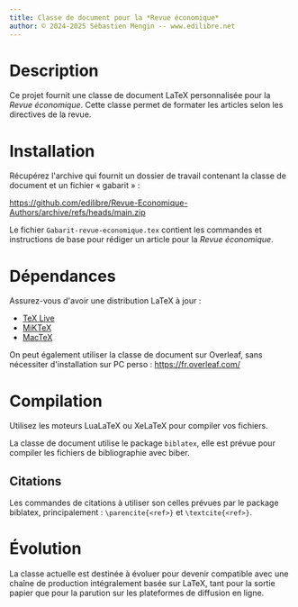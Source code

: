 ```yaml
---
title: Classe de document pour la *Revue économique*
author: © 2024-2025 Sébastien Mengin -- www.edilibre.net
---
```


# Description
Ce projet fournit une classe de document LaTeX personnalisée pour la *Revue économique*. Cette classe permet de formater les articles selon les directives de la revue.

# Installation
Récupérez l'archive qui fournit un dossier de travail contenant la classe de document et un fichier « gabarit » :

https://github.com/edilibre/Revue-Economique-Authors/archive/refs/heads/main.zip

Le fichier `Gabarit-revue-economique.tex` contient les commandes et instructions de base pour rédiger un article pour la _Revue économique_.

# Dépendances
Assurez-vous d'avoir une distribution LaTeX à jour :

- [TeX Live](https://www.tug.org/texlive/)
- [MiKTeX](https://miktex.org/)
- [MacTeX](https://www.tug.org/mactex/)

On peut également utiliser la classe de document sur Overleaf, sans nécessiter d'installation sur PC perso : https://fr.overleaf.com/

# Compilation

Utilisez les moteurs LuaLaTeX ou XeLaTeX pour compiler vos fichiers.

La classe de document utilise le package `biblatex`, elle est prévue pour compiler les fichiers de bibliographie avec biber.

## Citations

Les commandes de citations à utiliser son celles prévues par le package biblatex, principalement : `\parencite{<ref>}` et `\textcite{<ref>}`.

# Évolution

La classe actuelle est destinée à évoluer pour devenir compatible avec une chaîne de production intégralement basée sur LaTeX, tant pour la sortie papier que pour la parution sur les plateformes de diffusion en ligne.
